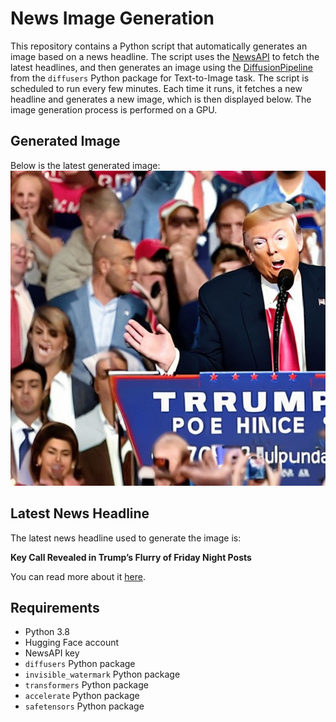 # News Image Generation
This repository contains a Python script that automatically generates an image based on a news headline. The script uses the [NewsAPI](https://newsapi.org/) to fetch the latest headlines, and then generates an image using the [DiffusionPipeline](https://github.com/huggingface/diffusers) from the `diffusers` Python package for Text-to-Image task.
The script is scheduled to run every few minutes. Each time it runs, it fetches a new headline and generates a new image, which is then displayed below. The image generation process is performed on a GPU.

## Generated Image
Below is the latest generated image:
![Generated Image](image.png)

## Latest News Headline
The latest news headline used to generate the image is:

**Key Call Revealed in Trump’s Flurry of Friday Night Posts**

You can read more about it [here](https://news.google.com/rss/articles/CBMiamh0dHBzOi8vd3d3LnRoZWRhaWx5YmVhc3QuY29tL2NhbGwtd2l0aC12b2xvZHlteXItemVsZW5za3ktcmV2ZWFsZWQtaW4tdHJ1bXBzLWZsdXJyeS1vZi1mcmlkYXktbmlnaHQtcG9zdHPSAQA?oc=5).

## Requirements
- Python 3.8
- Hugging Face account
- NewsAPI key
- `diffusers` Python package
- `invisible_watermark` Python package
- `transformers` Python package
- `accelerate` Python package
- `safetensors` Python package
